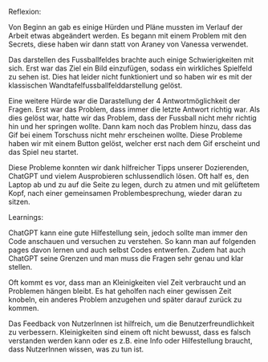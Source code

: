 Reflexion:

Von Beginn an gab es einige Hürden und Pläne mussten im Verlauf der Arbeit etwas abgeändert werden. Es begann mit einem Problem mit den Secrets, diese haben wir dann statt von Araney von Vanessa verwendet. 

Das darstellen des Fussballfeldes brachte auch einige Schwierigkeiten mit sich. Erst war das Ziel ein Bild einzufügen, sodass ein wirkliches Spielfeld zu sehen ist. Dies hat leider nicht funktioniert und so haben wir es mit der klassischen Wandtafelfussballfelddarstellung gelöst. 

Eine weitere Hürde war die Darastellung der 4 Antwortmöglichkeit der Fragen. Erst war das Problem, dass immer die letzte Antwort richtig war. Als dies gelöst war, hatte wir das Problem, dass der Fussball nicht mehr richtig hin und her springen wollte. Dann kam noch das Problem hinzu, dass das Gif bei einem Torschuss nicht mehr erscheinen wollte. Diese Probleme haben wir mit einem Button gelöst, welcher erst nach dem Gif erscheint und das Spiel neu startet.

Diese Probleme konnten wir dank hilfreicher Tipps unserer Dozierenden, ChatGPT und vielem Ausprobieren schlussendlich lösen. Oft half es, den Laptop ab und zu auf die Seite zu legen, durch zu atmen und mit gelüftetem Kopf, nach einer gemeinsamen Problembesprechung, wieder daran zu sitzen. 


Learnings:

ChatGPT kann eine gute Hilfestellung sein, jedoch sollte man immer den Code anschauen und versuchen zu verstehen. So kann man auf folgenden pages davon lernen und auch selbst Codes entwerfen. Zudem hat auch ChatGPT seine Grenzen und man muss die Fragen sehr genau und klar stellen. 

Oft kommt es vor, dass man an Kleinigkeiten viel Zeit verbraucht und an Problemen hängen bleibt. Es hat geholfen nach einer gewissen Zeit knobeln, ein anderes Problem anzugehen und später darauf zurück zu kommen. 

Das Feedback von NutzerInnen ist hilfreich, um die Benutzerfreundlichkeit zu verbessern. Kleinigkeiten sind einem oft nicht bewusst, dass es falsch verstanden werden kann oder es z.B. eine Info oder Hilfestellung braucht, dass NutzerInnen wissen, was zu tun ist.
